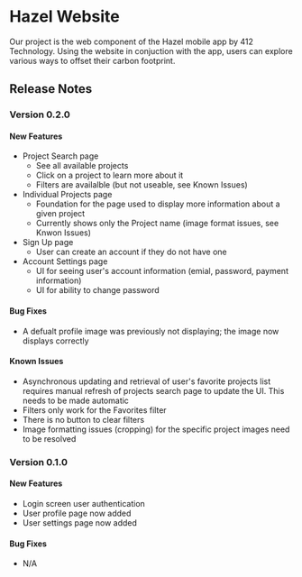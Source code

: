 # Hazel Website
Our project is the web component of the Hazel mobile app by 412 Technology. Using the website in conjuction with the app, 
users can explore various ways to offset their carbon footprint. 

## Release Notes

### Version 0.2.0

#### New Features
* Project Search page
  * See all available projects
  * Click on a project to learn more about it
  * Filters are availalble (but not useable, see Known Issues)
* Individual Projects page
  * Foundation for the page used to display more information about a given project
  * Currently shows only the Project name (image format issues, see Knwon Issues)
* Sign Up page
  * User can create an account if they do not have one
* Account Settings page
  * UI for seeing user's account information (emial, password, payment information)
  * UI for ability to change password

#### Bug Fixes
*  A defualt profile image was previously not displaying; the image now displays correctly

#### Known Issues
* Asynchronous updating and retrieval of  user's favorite projects list requires manual refresh of projects search page to update the UI. This needs to be made automatic
* Filters only work for the Favorites filter
* There is no button to clear filters
* Image formatting issues (cropping) for the specific project images need to be resolved


### Version 0.1.0

#### New Features
* Login screen user authentication 
* User profile page now added 
* User settings page now added 

#### Bug Fixes 
* N/A
